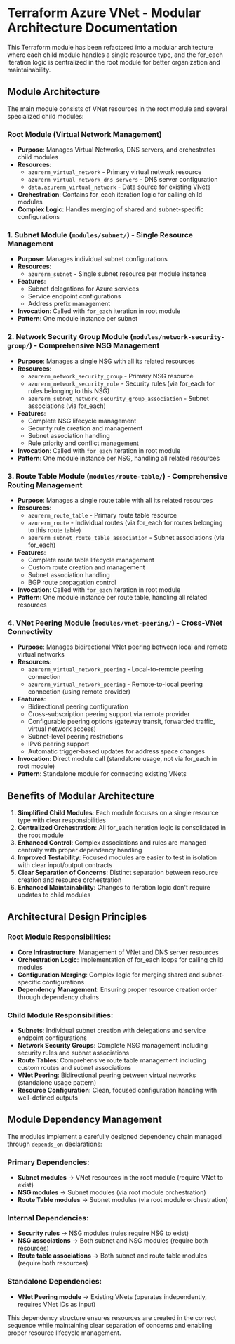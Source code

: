 # Terraform Azure VNet - Modular Architecture Documentation

This Terraform module has been refactored into a modular architecture where each child module handles a single resource type, and the for_each iteration logic is centralized in the root module for better organization and maintainability.

## Module Architecture

The main module consists of VNet resources in the root module and several specialized child modules:

### Root Module (Virtual Network Management)
- **Purpose**: Manages Virtual Networks, DNS servers, and orchestrates child modules
- **Resources**: 
  - `azurerm_virtual_network` - Primary virtual network resource
  - `azurerm_virtual_network_dns_servers` - DNS server configuration
  - `data.azurerm_virtual_network` - Data source for existing VNets
- **Orchestration**: Contains for_each iteration logic for calling child modules
- **Complex Logic**: Handles merging of shared and subnet-specific configurations

### 1. Subnet Module (`modules/subnet/`) - Single Resource Management
- **Purpose**: Manages individual subnet configurations
- **Resources**: 
  - `azurerm_subnet` - Single subnet resource per module instance
- **Features**: 
  - Subnet delegations for Azure services
  - Service endpoint configurations
  - Address prefix management
- **Invocation**: Called with `for_each` iteration in root module
- **Pattern**: One module instance per subnet

### 2. Network Security Group Module (`modules/network-security-group/`) - Comprehensive NSG Management
- **Purpose**: Manages a single NSG with all its related resources
- **Resources**: 
  - `azurerm_network_security_group` - Primary NSG resource
  - `azurerm_network_security_rule` - Security rules (via for_each for rules belonging to this NSG)
  - `azurerm_subnet_network_security_group_association` - Subnet associations (via for_each)
- **Features**:
  - Complete NSG lifecycle management
  - Security rule creation and management
  - Subnet association handling
  - Rule priority and conflict management
- **Invocation**: Called with `for_each` iteration in root module
- **Pattern**: One module instance per NSG, handling all related resources

### 3. Route Table Module (`modules/route-table/`) - Comprehensive Routing Management
- **Purpose**: Manages a single route table with all its related resources
- **Resources**: 
  - `azurerm_route_table` - Primary route table resource
  - `azurerm_route` - Individual routes (via for_each for routes belonging to this route table)
  - `azurerm_subnet_route_table_association` - Subnet associations (via for_each)
- **Features**:
  - Complete route table lifecycle management
  - Custom route creation and management
  - Subnet association handling
  - BGP route propagation control
- **Invocation**: Called with `for_each` iteration in root module
- **Pattern**: One module instance per route table, handling all related resources

### 4. VNet Peering Module (`modules/vnet-peering/`) - Cross-VNet Connectivity
- **Purpose**: Manages bidirectional VNet peering between local and remote virtual networks
- **Resources**: 
  - `azurerm_virtual_network_peering` - Local-to-remote peering connection
  - `azurerm_virtual_network_peering` - Remote-to-local peering connection (using remote provider)
- **Features**: 
  - Bidirectional peering configuration
  - Cross-subscription peering support via remote provider
  - Configurable peering options (gateway transit, forwarded traffic, virtual network access)
  - Subnet-level peering restrictions
  - IPv6 peering support
  - Automatic trigger-based updates for address space changes
- **Invocation**: Direct module call (standalone usage, not via for_each in root module)
- **Pattern**: Standalone module for connecting existing VNets

## Benefits of Modular Architecture

1. **Simplified Child Modules**: Each module focuses on a single resource type with clear responsibilities
2. **Centralized Orchestration**: All for_each iteration logic is consolidated in the root module
3. **Enhanced Control**: Complex associations and rules are managed centrally with proper dependency handling
4. **Improved Testability**: Focused modules are easier to test in isolation with clear input/output contracts
5. **Clear Separation of Concerns**: Distinct separation between resource creation and resource orchestration
6. **Enhanced Maintainability**: Changes to iteration logic don't require updates to child modules

## Architectural Design Principles

### Root Module Responsibilities:
- **Core Infrastructure**: Management of VNet and DNS server resources
- **Orchestration Logic**: Implementation of for_each loops for calling child modules
- **Configuration Merging**: Complex logic for merging shared and subnet-specific configurations
- **Dependency Management**: Ensuring proper resource creation order through dependency chains

### Child Module Responsibilities:
- **Subnets**: Individual subnet creation with delegations and service endpoint configurations
- **Network Security Groups**: Complete NSG management including security rules and subnet associations
- **Route Tables**: Comprehensive route table management including custom routes and subnet associations
- **VNet Peering**: Bidirectional peering between virtual networks (standalone usage pattern)
- **Resource Configuration**: Clean, focused configuration handling with well-defined outputs

## Module Dependency Management

The modules implement a carefully designed dependency chain managed through `depends_on` declarations:

### Primary Dependencies:
- **Subnet modules** → VNet resources in the root module (require VNet to exist)
- **NSG modules** → Subnet modules (via root module orchestration)
- **Route Table modules** → Subnet modules (via root module orchestration)

### Internal Dependencies:
- **Security rules** → NSG modules (rules require NSG to exist)
- **NSG associations** → Both subnet and NSG modules (require both resources)
- **Route table associations** → Both subnet and route table modules (require both resources)

### Standalone Dependencies:
- **VNet Peering module** → Existing VNets (operates independently, requires VNet IDs as input)

This dependency structure ensures resources are created in the correct sequence while maintaining clear separation of concerns and enabling proper resource lifecycle management.
